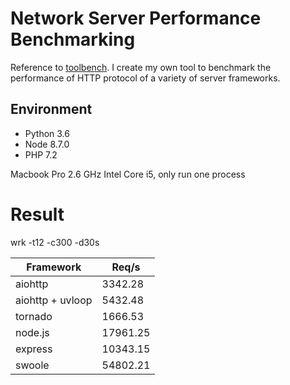 # Network Server Performance Benchmarking

Reference to [toolbench](https://github.com/MagicStack/vmbench). I create my own tool to benchmark the performance of HTTP protocol of a variety of server frameworks.

## Environment
- Python 3.6
- Node 8.7.0
- PHP 7.2

Macbook Pro 2.6 GHz Intel Core i5, only run one process

# Result
wrk -t12 -c300 -d30s

Framework | Req/s
---- | ---
aiohttp | 3342.28
aiohttp + uvloop | 5432.48
tornado | 1666.53
node.js | 17961.25
express | 10343.15
swoole | 54802.21

